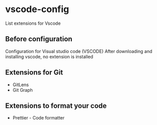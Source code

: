 # vscode-config

List extensions for Vscode

## Before configuration

Configuration for Visual studio code (VSCODE)
After downloading and installing vscode,
no extension is installed

## Extensions for Git

- GitLens
- Git Graph

## Extensions to format your code

- Prettier - Code formatter
